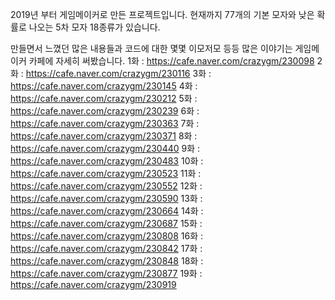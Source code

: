 2019년 부터 게임메이커로 만든 프로젝트입니다. 현재까지 77개의 기본 모자와 낮은 확률로 나오는 5차 모자 18종류가 있습니다. 

만들면서 느꼈던 많은 내용들과 코드에 대한 몇몇 이모저모 등등 많은 이야기는 게임메이커 카페에 자세히 써봤습니다.
1화 : https://cafe.naver.com/crazygm/230098
2화 : https://cafe.naver.com/crazygm/230116
3화 : https://cafe.naver.com/crazygm/230145
4화 : https://cafe.naver.com/crazygm/230212
5화 : https://cafe.naver.com/crazygm/230239
6화 : https://cafe.naver.com/crazygm/230363
7화 : https://cafe.naver.com/crazygm/230371
8화 : https://cafe.naver.com/crazygm/230440
9화 : https://cafe.naver.com/crazygm/230483
10화 : https://cafe.naver.com/crazygm/230523
11화 : https://cafe.naver.com/crazygm/230552
12화 : https://cafe.naver.com/crazygm/230590
13화 : https://cafe.naver.com/crazygm/230664
14화 : https://cafe.naver.com/crazygm/230687
15화 : https://cafe.naver.com/crazygm/230808
16화 : https://cafe.naver.com/crazygm/230842
17화 : https://cafe.naver.com/crazygm/230848
18화 : https://cafe.naver.com/crazygm/230877
19화 : https://cafe.naver.com/crazygm/230919
